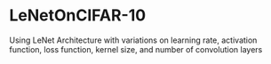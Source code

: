 # LeNetOnCIFAR-10
 Using LeNet Architecture with variations on learning rate, activation function, loss function, kernel size, and number of convolution layers
